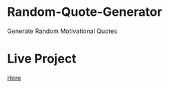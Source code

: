 # Random-Quote-Generator
Generate Random Motivational Quotes

# Live Project
<a href="https://archit1706.github.io/Random-Quote-Generator/">Here</a>
